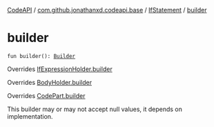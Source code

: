 [CodeAPI](../../index.md) / [com.github.jonathanxd.codeapi.base](../index.md) / [IfStatement](index.md) / [builder](.)

# builder

`fun builder(): `[`Builder`](-builder/index.md)

Overrides [IfExpressionHolder.builder](../-if-expression-holder/builder.md)

Overrides [BodyHolder.builder](../-body-holder/builder.md)

Overrides [CodePart.builder](../../com.github.jonathanxd.codeapi/-code-part/builder.md)

This builder may or may not accept null values, it depends on implementation.

